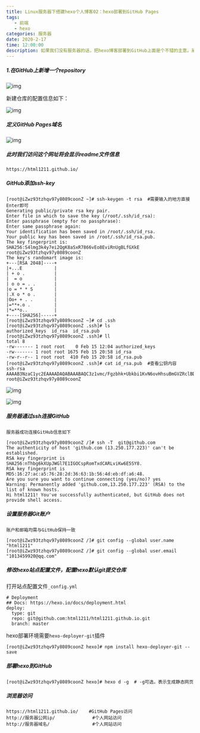 ```yaml
---
title: Linux服务器下搭建hexo个人博客02：hexo部署到GitHub Pages
tags: 
   - 前端
   - hexo
categories: 服务器
date: 2020-2-17
time: 12:00:00
description: 如果我们没有服务器的话，把hexo博客部署到GitHub上面是个不错的主意。虽然访问会有些慢，不过极大地方便了我们的管理
---
```


##### 1.在GitHub上新增一个repository

![img](https://img-blog.csdnimg.cn/20200215213309334.png?x-oss-process=image/watermark,type_ZmFuZ3poZW5naGVpdGk,shadow_10,text_aHR0cHM6Ly9ibG9nLmNzZG4ubmV0L3FxMTAxMzQ1OTkyMA==,size_16,color_FFFFFF,t_70)

新建仓库的配置信息如下：

![img](https://img-blog.csdnimg.cn/20200215214353119.png?x-oss-process=image/watermark,type_ZmFuZ3poZW5naGVpdGk,shadow_10,text_aHR0cHM6Ly9ibG9nLmNzZG4ubmV0L3FxMTAxMzQ1OTkyMA==,size_16,color_FFFFFF,t_70)

##### 定义GitHub Pages域名

![img](https://img-blog.csdnimg.cn/20200215214625355.png)

##### 此时我们访问这个网址将会显示readme文件信息

~~~
https://html1211.github.io/
~~~

##### GitHub添加ssh-key

~~~
[root@iZwz93tzhqv97y8089coonZ ~]# ssh-keygen -t rsa  #需要输入的地方直接Enter即可
Generating public/private rsa key pair.
Enter file in which to save the key (/root/.ssh/id_rsa): 
Enter passphrase (empty for no passphrase): 
Enter same passphrase again: 
Your identification has been saved in /root/.ssh/id_rsa.
Your public key has been saved in /root/.ssh/id_rsa.pub.
The key fingerprint is:
SHA256:S4lmg3k4y7ei2QgK8aSxR7866vEo8EviRnUgBLfGXkE root@iZwz93tzhqv97y8089coonZ
The key's randomart image is:
+---[RSA 2048]----+
|+...E            |
| + o .           |
|  = o            |
| o o = . .       |
|o = * * S        |
|.X o * o .       |
|Oo+ + . .        |
|=**+.o .         |
|*=**o..          |
+----[SHA256]-----+
[root@iZwz93tzhqv97y8089coonZ ~]# cd .ssh
[root@iZwz93tzhqv97y8089coonZ .ssh]# ls
authorized_keys  id_rsa  id_rsa.pub
[root@iZwz93tzhqv97y8089coonZ .ssh]# ll
total 8
-rw------- 1 root root    0 Feb 15 12:04 authorized_keys
-rw------- 1 root root 1675 Feb 15 20:58 id_rsa
-rw-r--r-- 1 root root  410 Feb 15 20:58 id_rsa.pub
[root@iZwz93tzhqv97y8089coonZ .ssh]# cat id_rsa.pub  #查看公钥内容
ssh-rsa AAAAB3NzaC1yc2EAAAADAQABAAABAQC3z1vmc/Fgzbhk+Ubkbi1KvN6ovHhsuBmGVZRclBDhkWaYX23Psre1dn9mJsQv5n1y1LjkPLtliaaYROBRFCzHDSVQQSLVvG1OIMGtYAD1FIiUf3Sy2Of3UxSRMFVbTaFJCg7STV6QIyigPeJq5xHeuHh4BpIZRajzex9Vqprv3hyjcT46F547Zpl3pzPvBuEuoA5xJIQ4cG5JzWbmgLFvMBvMG0labxvYFbWZJeUBxUx55wacOpP/NhzqM46Ihrw2S11+JDDrwqE9rRZyRKeZ9xqmdTvQL594AA3h6f+w1UBj6LG1f32YaeQyXD5PNPZE+XiDMwP4IFh345/9rCW/ root@iZwz93tzhqv97y8089coonZ
~~~

![img](https://img-blog.csdnimg.cn/20200215220058232.png?x-oss-process=image/watermark,type_ZmFuZ3poZW5naGVpdGk,shadow_10,text_aHR0cHM6Ly9ibG9nLmNzZG4ubmV0L3FxMTAxMzQ1OTkyMA==,size_16,color_FFFFFF,t_70)

![img](https://img-blog.csdnimg.cn/2020021522040914.png?x-oss-process=image/watermark,type_ZmFuZ3poZW5naGVpdGk,shadow_10,text_aHR0cHM6Ly9ibG9nLmNzZG4ubmV0L3FxMTAxMzQ1OTkyMA==,size_16,color_FFFFFF,t_70)

##### 服务器通过ssh连接GitHub

`服务器成功连接GitHub信息如下`

~~~
[root@iZwz93tzhqv97y8089coonZ /]# ssh -T  git@github.com
The authenticity of host 'github.com (13.250.177.223)' can't be established.
RSA key fingerprint is SHA256:nThbg6kXUpJWGl7E1IGOCspRomTxdCARLviKw6E5SY8.
RSA key fingerprint is MD5:16:27:ac:a5:76:28:2d:36:63:1b:56:4d:eb:df:a6:48.
Are you sure you want to continue connecting (yes/no)? yes
Warning: Permanently added 'github.com,13.250.177.223' (RSA) to the list of known hosts.
Hi html1211! You've successfully authenticated, but GitHub does not provide shell access.
~~~

##### 设置服务器Git账户

`账户和邮箱均需与GitHub保持一致`

~~~
[root@iZwz93tzhqv97y8089coonZ /]# git config --global user.name "html1211"
[root@iZwz93tzhqv97y8089coonZ /]# git config --global user.email "1013459920@qq.com"
~~~

##### 修改hexo站点配置文件，配置hexo默认git提交仓库

打开站点配置文件`_config.yml`

~~~
# Deployment
## Docs: https://hexo.io/docs/deployment.html
deploy:
  type: git
  repo: git@github.com:html1211/html1211.github.io.git
  branch: master
~~~

hexo部署环境需要`hexo-deployer-git`插件

~~~
[root@iZwz93tzhqv97y8089coonZ hexo]# npm install hexo-deployer-git --save
~~~

##### 部署hexo到GitHub

~~~
[root@iZwz93tzhqv97y8089coonZ hexo]# hexo d -g  # -g可选，表示生成静态网页
~~~

##### 浏览器访问

~~~
https://html1211.github.io/    #GitHub Pages访问
http://服务器公网ip/           	 #个人网站访问
http://服务器域名/                #个人网站访问
~~~

